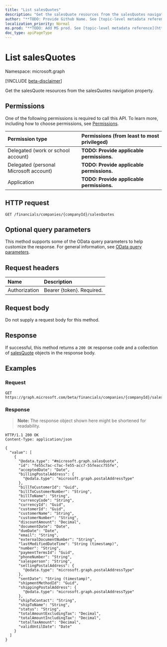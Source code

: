```yaml
---
title: "List salesQuotes"
description: "Get the salesQuote resources from the salesQuotes navigation property."
author: "**TODO: Provide Github Name. See [topic-level metadata reference](https://msgo.azurewebsites.net/add/document/guidelines/metadata.html#topic-level-metadata)**"
localization_priority: Normal
ms.prod: "**TODO: Add MS prod. See [topic-level metadata reference](https://msgo.azurewebsites.net/add/document/guidelines/metadata.html#topic-level-metadata)**"
doc_type: apiPageType
---
```


# List salesQuotes
Namespace: microsoft.graph

[!INCLUDE [beta-disclaimer](../../includes/beta-disclaimer.md)]

Get the salesQuote resources from the salesQuotes navigation property.

## Permissions
One of the following permissions is required to call this API. To learn more, including how to choose permissions, see [Permissions](/graph/permissions-reference).

|Permission type|Permissions (from least to most privileged)|
|:---|:---|
|Delegated (work or school account)|**TODO: Provide applicable permissions.**|
|Delegated (personal Microsoft account)|**TODO: Provide applicable permissions.**|
|Application|**TODO: Provide applicable permissions.**|

## HTTP request

<!-- {
  "blockType": "ignored"
}
-->
``` http
GET /financials/companies/{companyId}/salesQuotes
```

## Optional query parameters
This method supports some of the OData query parameters to help customize the response. For general information, see [OData query parameters](/graph/query-parameters).

## Request headers
|Name|Description|
|:---|:---|
|Authorization|Bearer {token}. Required.|

## Request body
Do not supply a request body for this method.

## Response

If successful, this method returns a `200 OK` response code and a collection of [salesQuote](../resources/salesquote.md) objects in the response body.

## Examples

### Request
<!-- {
  "blockType": "request",
  "name": "list_salesquote"
}
-->
``` http
GET https://graph.microsoft.com/beta/financials/companies/{companyId}/salesQuotes
```


### Response
>**Note:** The response object shown here might be shortened for readability.
<!-- {
  "blockType": "response",
  "truncated": true,
  "@odata.type": "Collection(microsoft.graph.salesQuote)"
}
-->
``` http
HTTP/1.1 200 OK
Content-Type: application/json

{
  "value": [
    {
      "@odata.type": "#microsoft.graph.salesQuote",
      "id": "fe55c7ac-c7ac-fe55-acc7-55feacc755fe",
      "acceptedDate": "Date",
      "billingPostalAddress": {
        "@odata.type": "microsoft.graph.postalAddressType"
      },
      "billToCustomerId": "Guid",
      "billToCustomerNumber": "String",
      "billToName": "String",
      "currencyCode": "String",
      "currencyId": "Guid",
      "customerId": "Guid",
      "customerName": "String",
      "customerNumber": "String",
      "discountAmount": "Decimal",
      "documentDate": "Date",
      "dueDate": "Date",
      "email": "String",
      "externalDocumentNumber": "String",
      "lastModifiedDateTime": "String (timestamp)",
      "number": "String",
      "paymentTermsId": "Guid",
      "phoneNumber": "String",
      "salesperson": "String",
      "sellingPostalAddress": {
        "@odata.type": "microsoft.graph.postalAddressType"
      },
      "sentDate": "String (timestamp)",
      "shipmentMethodId": "Guid",
      "shippingPostalAddress": {
        "@odata.type": "microsoft.graph.postalAddressType"
      },
      "shipToContact": "String",
      "shipToName": "String",
      "status": "String",
      "totalAmountExcludingTax": "Decimal",
      "totalAmountIncludingTax": "Decimal",
      "totalTaxAmount": "Decimal",
      "validUntilDate": "Date"
    }
  ]
}
```

